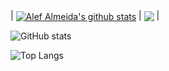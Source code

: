 
| <a href="https://github.com/alefapmdev/github-readme-stats"><img align="center" src="https://github-readme-stats.vercel.app/api?username=alefapmdev&show_icons=true&include_all_commits=true&theme=buefy&hide_border=true" alt="Alef Almeida's github stats" /></a> | <a href="https://github.com/alefapmdev/github-readme-stats"><img align="center" src="https://github-readme-stats.vercel.app/api/top-langs/?username=alefapmdev&layout=compact&theme=buefy&hide_border=true" /></a> |







![GitHub stats](https://github-readme-stats.vercel.app/api?username=alefapmdev&show_icons=true)

![Top Langs](https://github-readme-stats.vercel.app/api/top-langs/?username=alefapmdev&layout=compact)
